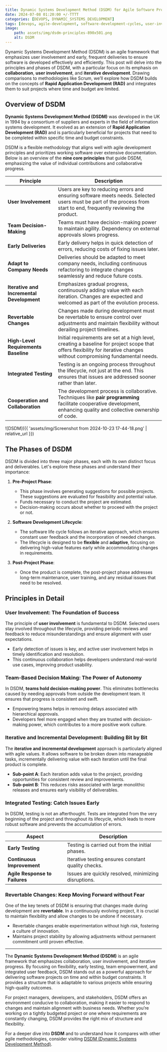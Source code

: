 ```yaml
---
title: Dynamic Systems Development Method (DSDM) for Agile Software Projects 
date: 2024-07-08 01:20:00 +/-TTTT
categories: [DEVOPS, DYNAMIC_SYSTEMS_DEVELOPMENT]
tags: [devops, agile-development, software-development-cycles, user-involvement, team-based-decision-making, early-deliveries, incremental-progress, iterative-development, revertable-changes, high-level-requirements, integrated-testing, cooperative-programming, collaboration, DevOps, project-management] 
image:
    path: assets/img/dsdm-principles-890x501.png 
    alt: DSDM
---
```


Dynamic Systems Development Method (DSDM) is an agile framework that emphasizes user involvement and early, frequent deliveries to ensure software is developed effectively and efficiently. This post will delve into the principles and phases of DSDM, with a particular focus on its emphasis on **collaboration**, **user involvement**, and **iterative development**. Drawing comparisons to methodologies like Scrum, we’ll explore how DSDM builds on the concepts of **Rapid Application Development (RAD)** and integrates them to suit projects where time and budget are limited.

## Overview of DSDM

**Dynamic Systems Development Method (DSDM)** was developed in the UK in 1994 by a consortium of suppliers and experts in the field of information systems development. It evolved as an extension of **Rapid Application Development (RAD)** and is particularly beneficial for projects that need to be completed within specific time and budget constraints.

DSDM is a flexible methodology that aligns well with agile development principles and prioritizes working software over extensive documentation. Below is an overview of the **nine core principles** that guide DSDM, emphasizing the value of individual contributions and collaborative progress.

| Principle                                | Description                                                                                                                                                                 |
|------------------------------------------|-----------------------------------------------------------------------------------------------------------------------------------------------------------------------------|
| **User Involvement**                     | Users are key to reducing errors and ensuring software meets needs. Selected users must be part of the process from start to end, frequently reviewing the product.         |
| **Team Decision-Making**                 | Teams must have decision-making power to maintain agility. Dependency on external approvals slows progress.                                                                 |
| **Early Deliveries**                     | Early delivery helps in quick detection of errors, reducing costs of fixing issues later.                                                                                   |
| **Adapt to Company Needs**               | Deliveries should be adapted to meet company needs, including continuous refactoring to integrate changes seamlessly and reduce future costs.                               |
| **Iterative and Incremental Development**| Emphasizes gradual progress, continuously adding value with each iteration. Changes are expected and welcomed as part of the evolution process.                            |
| **Revertable Changes**                   | Changes made during development must be revertable to ensure control over adjustments and maintain flexibility without derailing project timelines.                         |
| **High-Level Requirements Baseline**     | Initial requirements are set at a high level, creating a baseline for project scope that offers flexibility for iterative changes without compromising fundamental needs.   |
| **Integrated Testing**                   | Testing is an ongoing process throughout the lifecycle, not just at the end. This ensures that issues are addressed sooner rather than later.                                |
| **Cooperation and Collaboration**        | The development process is collaborative. Techniques like **pair programming** facilitate cooperative development, enhancing quality and collective ownership of code.      |

![DSDM]({{ 'assets/img/Screenshot from 2024-10-23 17-44-18.png' | relative_url }})


## The Phases of DSDM

DSDM is divided into three major phases, each with its own distinct focus and deliverables. Let's explore these phases and understand their importance:

1. **Pre-Project Phase**:
   - This phase involves generating suggestions for possible projects. These suggestions are evaluated for feasibility and potential value.
   - Funds necessary to conduct the project are estimated.
   - Decision-making occurs about whether to proceed with the project or not.

2. **Software Development Lifecycle**:
   - The software life cycle follows an iterative approach, which ensures constant user feedback and the incorporation of needed changes.
   - The lifecycle is designed to be **flexible** and **adaptive**, focusing on delivering high-value features early while accommodating changes in requirements.

3. **Post-Project Phase**:
   - Once the product is complete, the post-project phase addresses long-term maintenance, user training, and any residual issues that need to be resolved.
  
## Principles in Detail

### **User Involvement: The Foundation of Success**

The principle of **user involvement** is fundamental to DSDM. Selected users stay involved throughout the lifecycle, providing periodic reviews and feedback to reduce misunderstandings and ensure alignment with user expectations.

- Early detection of issues is key, and active user involvement helps in timely identification and resolution.
- This continuous collaboration helps developers understand real-world use cases, improving product usability.

### **Team-Based Decision Making: The Power of Autonomy**

In DSDM, **teams hold decision-making power**. This eliminates bottlenecks caused by needing approvals from outside the development team. It ensures that progress is consistent and swift.

- Empowering teams helps in removing delays associated with hierarchical approvals.
- Developers feel more engaged when they are trusted with decision-making power, which contributes to a more positive work culture.

### **Iterative and Incremental Development: Building Bit by Bit**

The **iterative and incremental development** approach is particularly aligned with agile values. It allows software to be broken down into manageable tasks, incrementally delivering value with each iteration until the final product is complete.

- **Sub-point A**: Each iteration adds value to the project, providing opportunities for consistent review and improvements.
- **Sub-point B**: This reduces risks associated with large monolithic releases and ensures early visibility of deliverables.

### **Integrated Testing: Catch Issues Early**

In DSDM, testing is not an afterthought. Tests are integrated from the very beginning of the project and throughout its lifecycle, which leads to more robust software and prevents the accumulation of errors.

| Aspect                          | Description                                           |
|---------------------------------|-------------------------------------------------------|
| **Early Testing**               | Testing is carried out from the initial phases.       |
| **Continuous Improvement**      | Iterative testing ensures constant quality checks.    |
| **Agile Response to Failures**  | Issues are quickly resolved, minimizing disruptions.  |

### **Revertable Changes: Keep Moving Forward without Fear**

One of the key tenets of DSDM is ensuring that changes made during development are **revertable**. In a continuously evolving project, it is crucial to maintain flexibility and allow changes to be undone if necessary.

- Revertable changes enable experimentation without high risk, fostering a culture of innovation.
- Maintains project stability by allowing adjustments without permanent commitment until proven effective.

---
The **Dynamic Systems Development Method (DSDM)** is an agile framework that emphasizes collaboration, user involvement, and iterative progress. By focusing on flexibility, early testing, team empowerment, and integrated user feedback, DSDM stands out as a powerful approach for delivering software projects on time and within budget constraints. It provides a structure that is adaptable to various projects while ensuring high-quality outcomes. 

For project managers, developers, and stakeholders, DSDM offers an environment conducive to collaboration, making it easier to respond to changes and maintain alignment with business needs. Whether you’re working on a tightly budgeted project or one where requirements are constantly changing, DSDM provides the right mix of structure and flexibility.

For a deeper dive into **DSDM** and to understand how it compares with other agile methodologies, consider visiting [DSDM (Dynamic Systems Development Method)](https://www.projectmanagement.com/wikis/483410/dsdm--dynamic-systems-development-method-#_=_).
